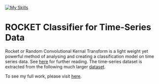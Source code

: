 [![My Skills](https://skillicons.dev/icons?i=py,sklearn&perline=14)](https://github.com/ItgelGanbold98)
# ROCKET Classifier for Time-Series Data

Rocket or Random Convolutional Kernal Transform is a light weight yet powerful method of analysing and creating a classification model on time series data. See [here](https://link.springer.com/article/10.1007/s10618-020-00701-z) for further reading. The time-series dataset is extracted from the following much larger [dataset](https://openreview.net/pdf?id=9c0lAonDNP). 

To see my full work, please visit [here](https://itgelganbold98.github.io/Machine-Learning-Projects/).

